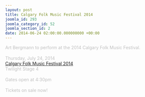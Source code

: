 ```yaml
---
layout: post
title: Calgary Folk Music Festival 2014
joomla_id: 293
joomla_category_id: 52
joomla_section_id: 2
date: 2014-06-24 02:00:00.000000000 +00:00
---
```

<div>
<span style="color: #c0c0c0">Art Bergmann to perform at the 2014 Calgary Folk Music Festival.</span>
</div>
<div>
<span style="color: #c0c0c0"><br />
</span>
</div>
<div>
<span style="color: #c0c0c0">Thursday, July 24, 2014</span><br />
<span style="color: #c0c0c0"><a href="http://www.calgaryfolkfest.com" target="_blank">Calgary Folk Music Festival 2014</a> &nbsp;</span><br />
<span style="color: #c0c0c0">Twilight Stage 4</span>
<div>
<span style="color: #c0c0c0"><br />
</span>
<div>
<span style="color: #c0c0c0">Gates open at 4:30pm</span>
</div>
<div>
<span style="color: #c0c0c0"><br />
</span>
</div>
<div>
<span style="color: #c0c0c0">Tickets on sale now!</span><br />
</div>
</div>
</div>

